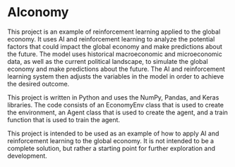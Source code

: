# AIconomy

This project is an example of reinforcement learning applied to the global economy. It uses AI and reinforcement learning to analyze the potential factors that could impact the global economy and make predictions about the future. The model uses historical macroeconomic and microeconomic data, as well as the current political landscape, to simulate the global economy and make predictions about the future. The AI and reinforcement learning system then adjusts the variables in the model in order to achieve the desired outcome.

This project is written in Python and uses the NumPy, Pandas, and Keras libraries. The code consists of an EconomyEnv class that is used to create the environment, an Agent class that is used to create the agent, and a train function that is used to train the agent. 

This project is intended to be used as an example of how to apply AI and reinforcement learning to the global economy. It is not intended to be a complete solution, but rather a starting point for further exploration and development.
